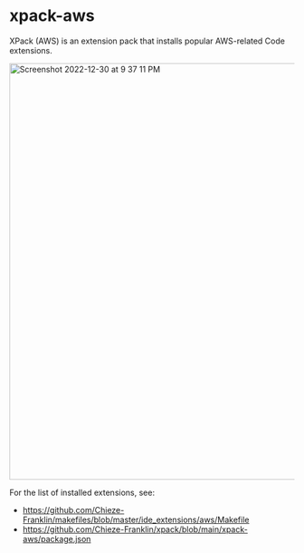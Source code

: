 # xpack-aws

XPack (AWS) is an extension pack that installs popular AWS-related Code extensions.

<img width="735" alt="Screenshot 2022-12-30 at 9 37 11 PM" src="https://user-images.githubusercontent.com/6097630/210110261-1ff09ef2-5154-4a74-8dbc-4524e6b88ef5.png">

For the list of installed extensions, see:
- https://github.com/Chieze-Franklin/makefiles/blob/master/ide_extensions/aws/Makefile
- https://github.com/Chieze-Franklin/xpack/blob/main/xpack-aws/package.json
